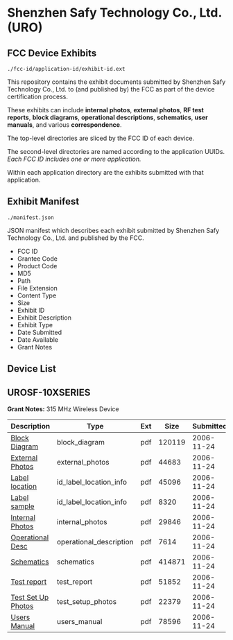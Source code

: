 # Shenzhen Safy Technology Co., Ltd. (URO)
## FCC Device Exhibits

```
./fcc-id/application-id/exhibit-id.ext
```

This repository contains the exhibit documents submitted by Shenzhen Safy Technology Co., Ltd. to (and published by) the FCC as part of the device certification process.

These exhibits can include **internal photos**, **external photos**, **RF test reports**, **block diagrams**, **operational descriptions**, **schematics**, **user manuals**, and various **correspondence**.

The top-level directories are sliced by the FCC ID of each device.

The second-level directories are named according to the application UUIDs. *Each FCC ID includes one or more application.*

Within each application directory are the exhibits submitted with that application. 

## Exhibit Manifest

```
./manifest.json
```

JSON manifest which describes each exhibit submitted by Shenzhen Safy Technology Co., Ltd. and published by the FCC.

- FCC ID
- Grantee Code
- Product Code
- MD5
- Path
- File Extension
- Content Type
- Size
- Exhibit ID
- Exhibit Description
- Exhibit Type
- Date Submitted
- Date Available
- Grant Notes

## Device List
## UROSF-10XSERIES
**Grant Notes:** 315 MHz Wireless Device

| Description | Type | Ext | Size | Submitted | Available |
| ----------- | ---- | --- | ---- | --------- | --------- |
| [Block Diagram](UROSF-10XSERIES/dd05872a49abef1bc2938bad8d890718/731843.pdf) | block_diagram | pdf | 120119 | 2006-11-24 | 2006-11-24 |
| [External Photos](UROSF-10XSERIES/dd05872a49abef1bc2938bad8d890718/731844.pdf) | external_photos | pdf | 44683 | 2006-11-24 | 2006-11-24 |
| [Label location](UROSF-10XSERIES/dd05872a49abef1bc2938bad8d890718/731846.pdf) | id_label_location_info | pdf | 45096 | 2006-11-24 | 2006-11-24 |
| [Label sample](UROSF-10XSERIES/dd05872a49abef1bc2938bad8d890718/731847.pdf) | id_label_location_info | pdf | 8320 | 2006-11-24 | 2006-11-24 |
| [Internal Photos](UROSF-10XSERIES/dd05872a49abef1bc2938bad8d890718/731845.pdf) | internal_photos | pdf | 29846 | 2006-11-24 | 2006-11-24 |
| [Operational Desc](UROSF-10XSERIES/dd05872a49abef1bc2938bad8d890718/731848.pdf) | operational_description | pdf | 7614 | 2006-11-24 | 2006-11-24 |
| [Schematics](UROSF-10XSERIES/dd05872a49abef1bc2938bad8d890718/731849.pdf) | schematics | pdf | 414871 | 2006-11-24 | 2006-11-24 |
| [Test report](UROSF-10XSERIES/dd05872a49abef1bc2938bad8d890718/731842.pdf) | test_report | pdf | 51852 | 2006-11-24 | 2006-11-24 |
| [Test Set Up Photos](UROSF-10XSERIES/dd05872a49abef1bc2938bad8d890718/731851.pdf) | test_setup_photos | pdf | 22379 | 2006-11-24 | 2006-11-24 |
| [Users Manual](UROSF-10XSERIES/dd05872a49abef1bc2938bad8d890718/731850.pdf) | users_manual | pdf | 78596 | 2006-11-24 | 2006-11-24 |
